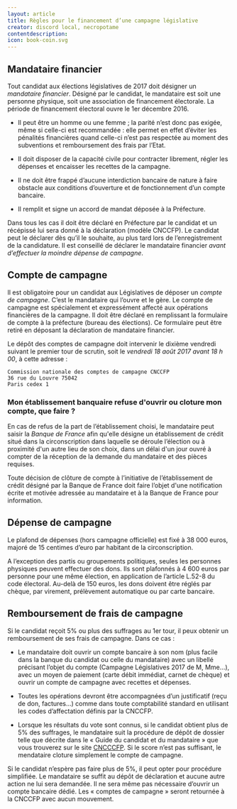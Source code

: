 ```yaml
---
layout: article
title: Règles pour le financement d’une campagne législative
creator: discord local, necropotame
contentdescription:
icon: book-coin.svg
---
```


## Mandataire financier

Tout candidat aux élections législatives de 2017 doit désigner un *mandataire financier*. Désigné par le candidat, le mandataire est soit une personne physique, soit une association de financement électorale. La période de financement électoral ouvre le 1er décembre 2016.

- Il peut être un homme ou une femme ; la parité n’est donc pas exigée, même si celle-ci est recommandée : elle permet en effet d’éviter les pénalités financières quand celle-ci n’est pas respectée au moment des subventions et remboursement des frais par l’Etat.

- Il doit disposer de la capacité civile pour contracter librement, régler les dépenses et encaisser les recettes de la campagne.

- Il ne doit être frappé d’aucune interdiction bancaire de nature à faire obstacle aux conditions d’ouverture et de fonctionnement d’un compte bancaire.

- Il remplit et signe un accord de mandat déposée à la Préfecture.

Dans tous les cas il doit être déclaré en Préfecture par le candidat et un récépissé lui sera donné à la déclaration (modèle CNCCFP). Le candidat peut le déclarer dès qu’il le souhaite, au plus tard lors de l’enregistrement de la candidature. Il est conseillé de déclarer le mandataire financier *avant d’effectuer la moindre dépense de campagne*.

## Compte de campagne

Il est obligatoire pour un candidat aux Législatives de déposer un *compte de campagne*. C’est le mandataire qui l’ouvre et le gère. Le compte de campagne est spécialement et expressément affecté aux opérations financières de la campagne. Il doit être déclaré en remplissant la formulaire de compte à la préfecture (bureau des élections). Ce formulaire peut être retiré en déposant la déclaration de mandataire financier.

Le dépôt des comptes de campagne doit intervenir le dixième vendredi suivant le premier tour de scrutin, soit le *vendredi 18 août 2017 avant 18 h 00*, à cette adresse :

```
Commission nationale des comptes de campagne CNCCFP
36 rue du Louvre 75042
Paris cedex 1
```

### Mon établissement banquaire refuse d'ouvrir ou cloture mon compte, que faire ?

En cas de refus de la part de l’établissement choisi, le mandataire peut saisir la *Banque de France* afin qu'elle désigne un établissement de crédit situé dans la circonscription dans laquelle se déroule l’élection ou à proximité d'un autre lieu de son choix, dans un délai d'un jour ouvré à compter de la réception de la demande du mandataire et des pièces requises.

Toute décision de clôture de compte à l’initiative de l’établissement de crédit désigné par la Banque de France doit faire l’objet d'une notification écrite et motivée adressée au mandataire et à la Banque de France pour information.

## Dépense de campagne

Le plafond de dépenses (hors campagne officielle) est fixé à 38 000 euros, majoré de 15 centimes d’euro par habitant de la circonscription.

A l’exception des partis ou groupements politiques, seules les personnes physiques peuvent effectuer des dons. Ils sont plafonnés à 4 600 euros par personne pour une même élection, en application de l’article L.52-8 du code électoral. Au-delà de 150 euros, les dons doivent être réglés par chèque, par virement, prélèvement automatique ou par carte bancaire.

## Remboursement de frais de campagne

Si le candidat reçoit 5% ou plus des suffrages au 1er tour, il peux obtenir un remboursement de ses frais de campagne. Dans ce cas :

- Le mandataire doit ouvrir un compte bancaire à son nom (plus facile dans la banque du candidat ou celle du mandataire) avec un libellé précisant l’objet du compte (Campagne Législatives 2017 de M, Mme…), avec un moyen de paiement (carte débit immédiat, carnet de chèque) et ouvrir un compte de campagne avec recettes et dépenses.

- Toutes les opérations devront être accompagnées d’un justificatif (reçu de don, factures…) comme dans toute comptabilité standard en utilisant les codes d’affectation définis par la CNCCFP.

- Lorsque les résultats du vote sont connus, si le candidat obtient plus de 5% des suffrages, le mandataire suit la procédure de dépôt de dossier telle que décrite dans le « Guide du candidat et du mandataire » que vous trouverez sur le site [CNCCCFP](http://www.cnccfp.fr/index.php?art=734). Si le score n’est pas suffisant, le mendataire cloture simplement le compte de campagne.

Si le candidat n’espère pas faire plus de 5%, il peut opter pour procédure simplifiée. Le mandataire se suffit au dépôt de déclaration et aucune autre action ne lui sera demandée. Il ne sera même pas nécessaire d’ouvrir un compte bancaire dédié. Les « comptes de campagne » seront retournée à la CNCCFP avec aucun mouvement.
